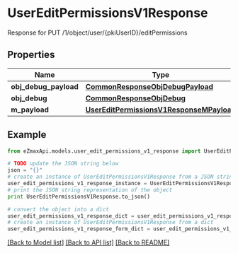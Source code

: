 # UserEditPermissionsV1Response

Response for PUT /1/object/user/{pkiUserID}/editPermissions

## Properties

Name | Type | Description | Notes
------------ | ------------- | ------------- | -------------
**obj_debug_payload** | [**CommonResponseObjDebugPayload**](CommonResponseObjDebugPayload.md) |  | 
**obj_debug** | [**CommonResponseObjDebug**](CommonResponseObjDebug.md) |  | [optional] 
**m_payload** | [**UserEditPermissionsV1ResponseMPayload**](UserEditPermissionsV1ResponseMPayload.md) |  | 

## Example

```python
from eZmaxApi.models.user_edit_permissions_v1_response import UserEditPermissionsV1Response

# TODO update the JSON string below
json = "{}"
# create an instance of UserEditPermissionsV1Response from a JSON string
user_edit_permissions_v1_response_instance = UserEditPermissionsV1Response.from_json(json)
# print the JSON string representation of the object
print UserEditPermissionsV1Response.to_json()

# convert the object into a dict
user_edit_permissions_v1_response_dict = user_edit_permissions_v1_response_instance.to_dict()
# create an instance of UserEditPermissionsV1Response from a dict
user_edit_permissions_v1_response_form_dict = user_edit_permissions_v1_response.from_dict(user_edit_permissions_v1_response_dict)
```
[[Back to Model list]](../README.md#documentation-for-models) [[Back to API list]](../README.md#documentation-for-api-endpoints) [[Back to README]](../README.md)


